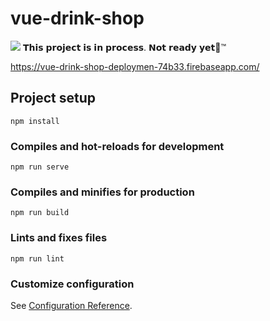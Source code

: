 # vue-drink-shop
<img src="https://x-lines.ru/letters/i/cyrillicbasic/3558/5484ed/20/0/4nx7dygoz5emmwf44gbnbwfi4gr7bpjy4n67bpjy4n37bxstomem7wf1foopbxqozaopbx6oz5eadwfh4n9pdystodemmwcn4ggnbwfh4n9pbpsozzemhegoz9emhegto8eadwcm4n77bqsoswopbxqozdempwfifa.png">
𝗧𝗵𝗶𝘀 𝗽𝗿𝗼𝗷𝗲𝗰𝘁 𝗶𝘀 𝗶𝗻 𝗽𝗿𝗼𝗰𝗲𝘀𝘀. 𝗡𝗼𝘁 𝗿𝗲𝗮𝗱𝘆 𝘆𝗲𝘁🌈™

https://vue-drink-shop-deploymen-74b33.firebaseapp.com/

## Project setup
```
npm install
```

### Compiles and hot-reloads for development
```
npm run serve
```

### Compiles and minifies for production
```
npm run build
```

### Lints and fixes files
```
npm run lint
```

### Customize configuration
See [Configuration Reference](https://cli.vuejs.org/config/).
